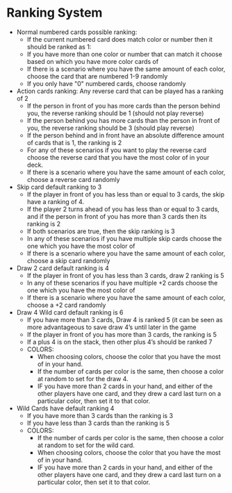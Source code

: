 # Ranking System
- Normal numbered cards possible ranking:
    - If the current numbered card does match color or number then it should be ranked as 1:
    - If you have more than one color or number that can match it choose based on which you have more color cards of
    - If there is a scenario where you have the same amount of each color, choose the card that are numbered 1-9 randomly 
    - If you only have "0" numbered cards, choose randomly 
- Action cards ranking:
    Any reverse card that can be played has a ranking of 2
    - If the person in front of you has more cards than the person behind you, the reverse ranking should be 1 (should not play reverse)
    - If the person behind you has more cards than the person in front of you, the reverse ranking should be 3 (should play reverse)
    - If the person behind and in front have an absolute difference amount of cards that is 1, the ranking is 2
    - For any of these scenarios if you want to play the reverse card choose the reverse card that you have the most color of in your deck.
    - If there is a scenario where you have the same amount of each color, choose a reverse card randomly 
- Skip card default ranking to 3
    - If the player in front of you has less than or equal to 3 cards, the skip have a ranking of 4.
    - If the player 2 turns ahead of you has less than or equal to 3 cards, and if the person in front of you has more than 3 cards then its ranking is 2
    - If both scenarios are true, then the skip ranking is 3
    - In any of these scenarios if you have multiple skip cards choose the one which you have the most color of 
    - If there is a scenario where you have the same amount of each color, choose a skip card randomly 
- Draw 2 card default ranking is 4
    - If the player in front of you has less than 3 cards, draw 2 ranking is 5
    - In any of these scenarios if you have multiple +2 cards choose the one which you have the most color of 
    - If there is a scenario where you have the same amount of each color, choose a +2 card randomly 
- Draw 4 Wild card default ranking is 6
    - If you have more than 3 cards, Draw 4 is ranked 5 (it can be seen as more advantageous to save draw 4’s until later in the game
    - If the player in front of you has more than 3 cards, the ranking is 5
    - If a plus 4 is on the stack, then other plus 4’s should be ranked 7
    - COLORS:
        - When choosing colors, choose the color that you have the most of in your hand.
        - If the number of cards per color is the same, then choose a color at random to set for the draw 4.
        - IF you have more than 2 cards in your hand, and either of the other players have one card, and they drew a card last turn on a particular color, then set it to that color.
- Wild Cards have default ranking 4
    - If you have more than 3 cards than the ranking is 3
    - If you have less than 3 cards than the ranking is 5
    - COLORS:
        - If the number of cards per color is the same, then choose a color at random to set for the wild card.
        - When choosing colors, choose the color that you have the most of in your hand.
        - IF you have more than 2 cards in your hand, and either of the other players have one card, and they drew a card last turn on a particular color, then set it to that color.
